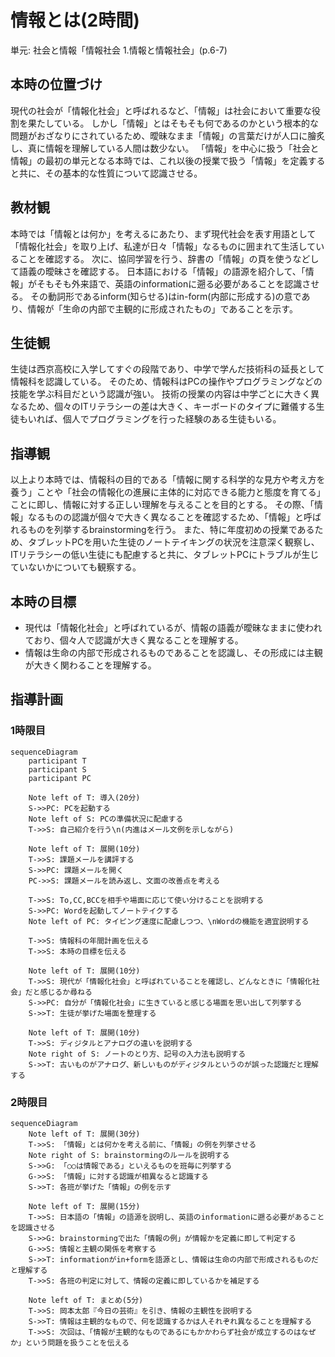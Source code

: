 # 情報とは(2時間)
単元: 社会と情報「情報社会 1.情報と情報社会」(p.6-7)

## 本時の位置づけ
現代の社会が「情報化社会」と呼ばれるなど、「情報」は社会において重要な役割を果たしている。
しかし「情報」とはそもそも何であるのかという根本的な問題がおざなりにされているため、曖昧なまま「情報」の言葉だけが人口に膾炙し、真に情報を理解している人間は数少ない。
「情報」を中心に扱う「社会と情報」の最初の単元となる本時では、これ以後の授業で扱う「情報」を定義すると共に、その基本的な性質について認識させる。

## 教材観
本時では「情報とは何か」を考えるにあたり、まず現代社会を表す用語として「情報化社会」を取り上げ、私達が日々「情報」なるものに囲まれて生活していることを確認する。
次に、協同学習を行う、辞書の「情報」の頁を使うなどして語義の曖昧さを確認する。
日本語における「情報」の語源を紹介して、「情報」がそもそも外来語で、英語のinformationに遡る必要があることを認識させる。
その動詞形であるinform(知らせる)はin-form(内部に形成する)の意であり、情報が「生命の内部で主観的に形成されたもの」であることを示す。

## 生徒観
生徒は西京高校に入学してすぐの段階であり、中学で学んだ技術科の延長として情報科を認識している。
そのため、情報科はPCの操作やプログラミングなどの技能を学ぶ科目だという認識が強い。
技術の授業の内容は中学ごとに大きく異なるため、個々のITリテラシーの差は大きく、キーボードのタイプに難儀する生徒もいれば、個人でプログラミングを行った経験のある生徒もいる。

## 指導観
以上より本時では、情報科の目的である「情報に関する科学的な見方や考え方を養う」ことや「社会の情報化の進展に主体的に対応できる能力と態度を育てる」ことに即し、情報に対する正しい理解を与えることを目的とする。
その際、「情報」なるものの認識が個々で大きく異なることを確認するため、「情報」と呼ばれるものを列挙するbrainstormingを行う。
また、特に年度初めの授業であるため、タブレットPCを用いた生徒のノートテイキングの状況を注意深く観察し、ITリテラシーの低い生徒にも配慮すると共に、タブレットPCにトラブルが生じていないかについても観察する。

## 本時の目標
- 現代は「情報化社会」と呼ばれているが、情報の語義が曖昧なままに使われており、個々人で認識が大きく異なることを理解する。
- 情報は生命の内部で形成されるものであることを認識し、その形成には主観が大きく関わることを理解する。

## 指導計画
### 1時限目
~~~mermaid
sequenceDiagram
	participant T
	participant S
	participant PC

	Note left of T: 導入(20分)
	S->>PC: PCを起動する
	Note left of S: PCの準備状況に配慮する
	T->>S: 自己紹介を行う\n(内進はメール文例を示しながら)

	Note left of T: 展開(10分)
	T->>S: 課題メールを講評する
	S->>PC: 課題メールを開く
	PC->>S: 課題メールを読み返し、文面の改善点を考える

	T->>S: To,CC,BCCを相手や場面に応じて使い分けることを説明する
	S->>PC: Wordを起動してノートテイクする
	Note left of PC: タイピング速度に配慮しつつ、\nWordの機能を適宜説明する

	T->>S: 情報科の年間計画を伝える
	T->>S: 本時の目標を伝える

	Note left of T: 展開(10分)
	T->>S: 現代が「情報化社会」と呼ばれていることを確認し、どんなときに「情報化社会」だと感じるか尋ねる
	S->>PC: 自分が「情報化社会」に生きていると感じる場面を思い出して列挙する
	S->>T: 生徒が挙げた場面を整理する

	Note left of T: 展開(10分)
	T->>S: ディジタルとアナログの違いを説明する
	Note right of S: ノートのとり方、記号の入力法も説明する
	S->>T: 古いものがアナログ、新しいものがディジタルというのが誤った認識だと理解する
~~~

### 2時限目
~~~mermaid
sequenceDiagram
	Note left of T: 展開(30分)
	T->>S: 「情報」とは何かを考える前に、「情報」の例を列挙させる
	Note right of S: brainstormingのルールを説明する
	S->>G: 「○○は情報である」といえるものを班毎に列挙する
	G->>S: 「情報」に対する認識が相異なると認識する
	S->>T: 各班が挙げた「情報」の例を示す

	Note left of T: 展開(15分)
	T->>S: 日本語の「情報」の語源を説明し、英語のinformationに遡る必要があることを認識させる
	S->>G: brainstormingで出た「情報の例」が情報かを定義に即して判定する
	G->>S: 情報と主観の関係を考察する
	S->>T: informationがin+formを語源とし、情報は生命の内部で形成されるものだと理解する
	T->>S: 各班の判定に対して、情報の定義に即しているかを補足する

	Note left of T: まとめ(5分)
	T->>S: 岡本太郎『今日の芸術』を引き、情報の主観性を説明する
	S->>T: 情報は主観的なもので、何を認識するかは人それぞれ異なることを理解する
	T->>S: 次回は、「情報が主観的なものであるにもかかわらず社会が成立するのはなぜか」という問題を扱うことを伝える
~~~